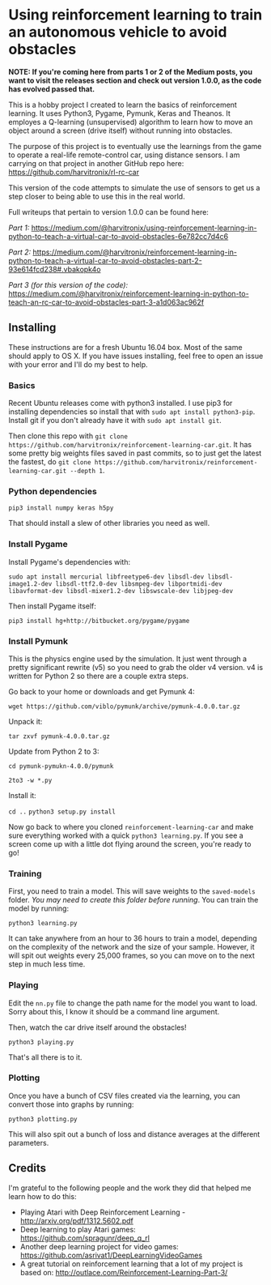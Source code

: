 # Using reinforcement learning to train an autonomous vehicle to avoid obstacles

**NOTE: If you're coming here from parts 1 or 2 of the Medium posts, you want to visit the releases section and check out version 1.0.0, as the code has evolved passed that.**

This is a hobby project I created to learn the basics of reinforcement learning. It uses Python3, Pygame, Pymunk, Keras and Theanos. It employes a Q-learning (unsupervised) algorithm to learn how to move an object around a screen (drive itself) without running into obstacles.

The purpose of this project is to eventually use the learnings from the game to operate a real-life remote-control car, using distance sensors. I am carrying on that project in another GitHub repo here: https://github.com/harvitronix/rl-rc-car

This version of the code attempts to simulate the use of sensors to get us a step closer to being able to use this in the real world.

Full writeups that pertain to version 1.0.0 can be found here:

*Part 1:* https://medium.com/@harvitronix/using-reinforcement-learning-in-python-to-teach-a-virtual-car-to-avoid-obstacles-6e782cc7d4c6

*Part 2:* https://medium.com/@harvitronix/reinforcement-learning-in-python-to-teach-a-virtual-car-to-avoid-obstacles-part-2-93e614fcd238#.vbakopk4o

*Part 3 (for this version of the code):*
https://medium.com/@harvitronix/reinforcement-learning-in-python-to-teach-an-rc-car-to-avoid-obstacles-part-3-a1d063ac962f

## Installing

These instructions are for a fresh Ubuntu 16.04 box. Most of the same should apply to OS X. If you have issues installing, feel free to open an issue with your error and I'll do my best to help.

### Basics

Recent Ubuntu releases come with python3 installed. I use pip3 for installing dependencies so install that with `sudo apt install python3-pip`. Install git if you don't already have it with `sudo apt install git`.

Then clone this repo with `git clone https://github.com/harvitronix/reinforcement-learning-car.git`. It has some pretty big weights files saved in past commits, so to just get the latest the fastest, do `git clone https://github.com/harvitronix/reinforcement-learning-car.git --depth 1`.

### Python dependencies

`pip3 install numpy keras h5py`

That should install a slew of other libraries you need as well.

### Install Pygame

Install Pygame's dependencies with:

`sudo apt install mercurial libfreetype6-dev libsdl-dev libsdl-image1.2-dev libsdl-ttf2.0-dev libsmpeg-dev libportmidi-dev libavformat-dev libsdl-mixer1.2-dev libswscale-dev libjpeg-dev`

Then install Pygame itself:

`pip3 install hg+http://bitbucket.org/pygame/pygame`

### Install Pymunk

This is the physics engine used by the simulation. It just went through a pretty significant rewrite (v5) so you need to grab the older v4 version. v4 is written for Python 2 so there are a couple extra steps.

Go back to your home or downloads and get Pymunk 4:

`wget https://github.com/viblo/pymunk/archive/pymunk-4.0.0.tar.gz`

Unpack it:

`tar zxvf pymunk-4.0.0.tar.gz`

Update from Python 2 to 3:

`cd pymunk-pymukn-4.0.0/pymunk`

`2to3 -w *.py`

Install it:

`cd ..`
`python3 setup.py install`

Now go back to where you cloned `reinforcement-learning-car` and make sure everything worked with a quick `python3 learning.py`. If you see a screen come up with a little dot flying around the screen, you're ready to go!

### Training

First, you need to train a model. This will save weights to the `saved-models` folder. *You may need to create this folder before running*. You can train the model by running:

`python3 learning.py`

It can take anywhere from an hour to 36 hours to train a model, depending on the complexity of the network and the size of your sample. However, it will spit out weights every 25,000 frames, so you can move on to the next step in much less time.

### Playing

Edit the `nn.py` file to change the path name for the model you want to load. Sorry about this, I know it should be a command line argument.

Then, watch the car drive itself around the obstacles!

`python3 playing.py`

That's all there is to it.

### Plotting

Once you have a bunch of CSV files created via the learning, you can convert those into graphs by running:

`python3 plotting.py`

This will also spit out a bunch of loss and distance averages at the different parameters.

## Credits

I'm grateful to the following people and the work they did that helped me learn how to do this:

- Playing Atari with Deep Reinforcement Learning - http://arxiv.org/pdf/1312.5602.pdf
- Deep learning to play Atari games: https://github.com/spragunr/deep_q_rl
- Another deep learning project for video games: https://github.com/asrivat1/DeepLearningVideoGames
- A great tutorial on reinforcement learning that a lot of my project is based on: http://outlace.com/Reinforcement-Learning-Part-3/
